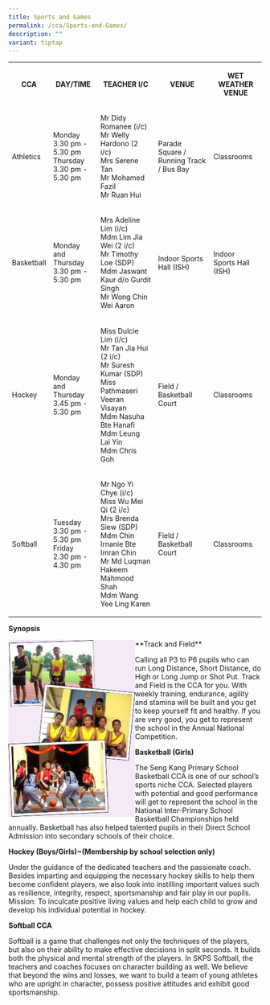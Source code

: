 ```yaml
---
title: Sports and Games
permalink: /cca/Sports-and-Games/
description: ""
variant: tiptap
---
```

<table style="minWidth: 125px">
<colgroup>
<col>
<col>
<col>
<col>
<col>
</colgroup>
<tbody>
<tr>
<th rowspan="1" colspan="1">
<p>CCA</p>
</th>
<th rowspan="1" colspan="1">
<p>DAY/TIME</p>
</th>
<th rowspan="1" colspan="1">
<p>TEACHER I/C</p>
</th>
<th rowspan="1" colspan="1">
<p>VENUE</p>
</th>
<th rowspan="1" colspan="1">
<p>WET WEATHER VENUE</p>
</th>
</tr>
<tr>
<td rowspan="1" colspan="1">
<p>Athletics</p>
</td>
<td rowspan="1" colspan="1">
<p>Monday
<br>3.30 pm - 5.30 pm
<br>Thursday
<br>3.30 pm - 5.30 pm</p>
</td>
<td rowspan="1" colspan="1">
<p>Mr Didy Romanee (i/c)
<br>Mr Welly Hardono (2 i/c)
<br>Mrs Serene Tan
<br>Mr Mohamed Fazil
<br>Mr Ruan Hui</p>
</td>
<td rowspan="1" colspan="1">
<p>Parade Square / Running Track / Bus Bay</p>
</td>
<td rowspan="1" colspan="1">
<p>Classrooms</p>
</td>
</tr>
<tr>
<td rowspan="1" colspan="1">
<p>Basketball</p>
</td>
<td rowspan="1" colspan="1">
<p>Monday and Thursday
<br>3.30 pm - 5.30 pm</p>
</td>
<td rowspan="1" colspan="1">
<p>Mrs Adeline Lim (i/c)
<br>Mdm Lim Jia Wei&nbsp;(2 i/c)
<br>Mr Timothy Loe (SDP)
<br>Mdm Jaswant Kaur d/o Gurdit Singh
<br>Mr Wong Chin Wei Aaron</p>
</td>
<td rowspan="1" colspan="1">
<p>Indoor Sports Hall (ISH)</p>
</td>
<td rowspan="1" colspan="1">
<p>Indoor Sports Hall (ISH)</p>
</td>
</tr>
<tr>
<td rowspan="1" colspan="1">
<p>Hockey</p>
</td>
<td rowspan="1" colspan="1">
<p>Monday and Thursday
<br>3.45 pm - 5.30 pm</p>
</td>
<td rowspan="1" colspan="1">
<p>Miss Dulcie Lim (i/c)
<br>Mr Tan Jia Hui (2 i/c)
<br>Mr Suresh Kumar (SDP)
<br>Miss Pathmaseri Veeran Visayan
<br>Mdm Nasuha Bte Hanafi
<br>Mdm Leung Lai Yin
<br>Mdm Chris Goh</p>
</td>
<td rowspan="1" colspan="1">
<p>Field / Basketball Court</p>
</td>
<td rowspan="1" colspan="1">
<p>Classrooms</p>
</td>
</tr>
<tr>
<td rowspan="1" colspan="1">
<p>Softball</p>
</td>
<td rowspan="1" colspan="1">
<p>Tuesday
<br>3.30 pm - 5.30 pm
<br>Friday
<br>2.30 pm - 4.30 pm</p>
</td>
<td rowspan="1" colspan="1">
<p>Mr Ngo Yi Chye (i/c)
<br>Miss Wu Mei Qi (2 i/c)
<br>Mrs Brenda Siew (SDP)
<br>Mdm Chin Irnanie Bte Imran Chin
<br>Mr Md Luqman Hakeem Mahmood Shah
<br>Mdm Wang Yee Ling Karen
<br>
</p>
</td>
<td rowspan="1" colspan="1">
<p>Field / Basketball Court</p>
</td>
<td rowspan="1" colspan="1">
<p>Classrooms</p>
</td>
</tr>
</tbody>
</table>
<p><strong>Synopsis</strong>
</p>
<div class="isomer-image-wrapper">
<img style="width:50%;float:left" height="auto" width="100%" src="/images/cca_sports_pic01.jpeg">
</div>
<p>**Track and Field**</p>
<p>Calling all P3 to P6 pupils who can run Long Distance, Short Distance,
do High or Long Jump or Shot Put. Track and Field is the CCA for you. With
weekly training, endurance, agility and stamina will be built and you get
to keep yourself fit and healthy. If you are very good, you get to represent
the school in the Annual National Competition.</p>
<p><strong>Basketball (Girls)</strong>
</p>
<p>The Seng Kang Primary School Basketball CCA is one of our school’s sports
niche CCA. Selected players with potential and good performance will get
to represent the school in the National Inter-Primary School Basketball
Championships held annually. Basketball has also helped talented pupils
in their Direct School Admission into secondary schools of their choice.</p>
<p><strong>Hockey (Boys/Girls)~(Membership by school selection only)</strong>
</p>
<p>Under the guidance of the dedicated teachers and the passionate coach.
Besides imparting and equipping the necessary hockey skills to help them
become confident players, we also look into instilling important values
such as resilience, integrity, respect, sportsmanship and fair play in
our pupils. Mission: To inculcate positive living values and help each
child to grow and develop his individual potential in hockey.</p>
<p><strong>Softball CCA</strong>
</p>
<p>Softball is a game that challenges not only the techniques of the players,
but also on their ability to make effective decisions in split seconds.
It builds both the physical and mental strength of the players. In SKPS
Softball, the teachers and coaches focuses on character building as well.
We believe that beyond the wins and losses, we want to build a team of
young athletes who are upright in character, possess positive attitudes
and exhibit good sportsmanship.</p>